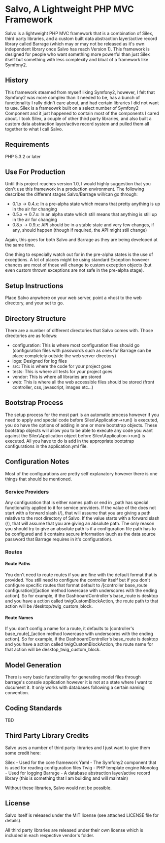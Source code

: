 Salvo, A Lightweight PHP MVC Framework
======================================

Salvo is a lightweight PHP MVC framework that is a combination of Silex, third party libraries, and a custom built data abstraction layer/active record library called Barrage (which may or may not be released as it's own independent library once Salvo has reach Version 1).  This framework is designed for people who want something more powerful than just Silex itself but something with less complexity and bloat of a framework like Symfony2.

## History
This framework steamed from myself liking Symfony2, however, I felt that Symfony2 was more complex than it needed to be, has a bunch of functionality I rally didn't care about, and had certain libraries I did not want to use.  Silex is a frameowrk built on a select number of Symfony2 Component and it just happened to contain most of the components I cared about.  I took Silex, a couple of other third party libraries, and also built a custom data abstraction layer/active record system and pulled them all together to what I call Salvo.

## Requirements

PHP 5.3.2 or later

## Use For Production

Until this project reaches version 1.0, I would highly suggestion that you don't use this framework in a production environment.  The following describes the different stages Salvo/Barrage will/can go through:

* 0.1.x -> 0.4.x: In a pre-alpha state which means that pretty anything is up in the air for changing
* 0.5.x -> 0.7.x: In an alpha state which still means that anything is still up in the air for changing
* 0.8.x -> 0.9.x: API should be in a stable state and very few changes, if any, should happen (though if required, the API might still change)

Again, this goes for both Salvo and Barrage as they are being developed at the same time.

One thing to especially watch out for in the pre-alpha states is the use of exceptions.  A lot of places might be using standard Exception however chances are most of those will change to custom exception objects (but even custom thrown exceptions are not safe in the pre-alpha stage).

## Setup Instructions

Place Salvo anywhere on your web server, point a vhost to the web directory, and your set to go.

## Directory Structure

There are a number of different directories that Salvo comes with.  Those directories are as follows:

* configuration: This is where most configuration files should go (configuration files with passwords such as ones for Barrage can be place completely outside the web server directory)
* logs: Designed for log files
* src: This is where the code for your project goes
* tests: This is where all tests for your project goes
* vendor: This is where all libraries are stored
* web: This is where all the web accessible files should be stored (front controller, css, javascript, images etc...)

## Bootstrap Process

The setup process for the most part is an automatic process however if you need to apply and special code before Silex\Application->run() is executed, you do have the options of adding in one or more bootstrap objects.  These bootstrap objects will allow you to be able to execute any code you want against the Silex\Application object before Silex\Application->run() is executed.  All you have to do is add in the appropriate bootstrap configurations in the application.yml file.

## Configuration Notes

Most of the configurations are pretty self explanatory however there is one things that should be mentioned.

### Service Providers

Any configuration that is either names path or end in _path has special functionality applied to it for service providers.  If the value of the does not start with a forward slash (/), that will assume that you are giving a path relative to the root directory of Salvo.  If the value starts with a forward slash (/), that will assume that you are giving an absolute path.  The only reason you should try to give an absolute path is if a configuration file path has to be configured and it contains secure information (such as the data source password that Barrage requires in it's configuration).

### Routes

#### Route Paths

You don't need to route routes if you are fine with the default format that is provided.  You still need to configure the controller itself but if you don't configure specific routes that format default to /[controller base_route configuration]/[action method lowercase with underscores with the ending action].  So for example, if the DashboardController's base_route is desktop and you have a action called twigCustomBlockAction, the route path to that action will be /desktop/twig_custom_block.

#### Route Names

If you don't config a name for a route, it defaults to [controller's base_route]_[action method lowercase with underscores with the ending action].  So for example, if the DashboardController's base_route is desktop and you have a action called twigCustomBlockAction, the route name for that action will be desktop_twig_custom_block.

## Model Generation

There is very basic functionality for generating model files through barrage's console application however it is not at a state where I want to document it.  It only works with databases following a certain naming convention.

## Coding Standards

TBD

## Third Party Library Credits

Salvo uses a number of third party libraries and I just want to give them some credit here:

Silex - Used for the core framework
Yaml - The Symfony2 component that is used for reading configuration files
Twig - PHP template engine
Monolog - Used for logging
Barrage - A database abstraction layer/active record library (this is something that I am building and will maintain)

Without these libraries, Salvo would not be possible.

## License

Salvo itself is released under the MIT license (see attached LICENSE file for details).

All third party libraries are released under their own license which is included in each respective vendor's folder.
